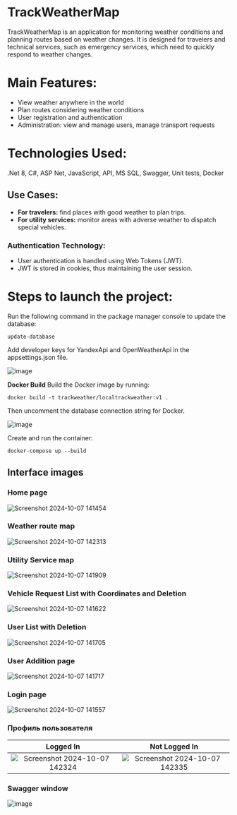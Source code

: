 # TrackWeatherMap

TrackWeatherMap is an application for monitoring weather conditions and planning routes based on weather changes. 
It is designed for travelers and technical services, such as emergency services, which need to quickly respond to weather changes.

# Main Features:
* View weather anywhere in the world
* Plan routes considering weather conditions
* User registration and authentication
* Administration: view and manage users, manage transport requests

# Technologies Used:
.Net 8, C#, ASP Net, JavaScript, API, MS SQL, Swagger, Unit tests, Docker

## Use Cases:
- **For travelers:** find places with good weather to plan trips.
- **For utility services:** monitor areas with adverse weather to dispatch special vehicles.

### Authentication Technology:
- User authentication is handled using Web Tokens (JWT).
- JWT is stored in cookies, thus maintaining the user session.

# Steps to launch the project:
Run the following command in the package manager console to update the database:
```
update-database
```
Add developer keys for YandexApi and OpenWeatherApi in the appsettings.json file.

![image](https://github.com/user-attachments/assets/b4e9c736-ce4b-4ab8-9194-008861fa3ca7)

**Docker Build**
Build the Docker image by running:
```
docker build -t trackweather/localtrackweather:v1 .
```
Then uncomment the database connection string for Docker.

![image](https://github.com/user-attachments/assets/0fb95e4b-d5d0-4cfc-9113-1d34443167bd)

Create and run the container:
```
docker-compose up --build
```
 
## Interface images 
### **Home page**

![Screenshot 2024-10-07 141454](https://github.com/user-attachments/assets/e356d136-24e5-4830-b8a3-90a4dff81273)

### **Weather route map**

![Screenshot 2024-10-07 142313](https://github.com/user-attachments/assets/b81f4293-2369-479b-9793-52648a922441)

### **Utility Service map**

![Screenshot 2024-10-07 141909](https://github.com/user-attachments/assets/46069a0b-b80b-4c38-bb1d-0569ab4ee9e2)

### **Vehicle Request List with Coordinates and Deletion**

![Screenshot 2024-10-07 141622](https://github.com/user-attachments/assets/8d369546-d3df-49f2-bdb9-12434bc700b5)

### **User List with Deletion**

![Screenshot 2024-10-07 141705](https://github.com/user-attachments/assets/0097de7a-0a40-4b36-862f-23207729bbe0)

### **User Addition page**

![Screenshot 2024-10-07 141717](https://github.com/user-attachments/assets/f856ad0b-c354-4b6d-a7f4-e37ead31c100)

### **Login page**

![Screenshot 2024-10-07 141557](https://github.com/user-attachments/assets/9f596b97-a2a2-4048-9829-798c28aad1eb)

### Профиль пользователя
**Logged In**            |  **Not Logged In**
:-------------------------:|:-------------------------:
![Screenshot 2024-10-07 142324](https://github.com/user-attachments/assets/5b61b23e-c0c0-4f66-924d-5cf65c50d5be)  |  ![Screenshot 2024-10-07 142335](https://github.com/user-attachments/assets/0a87bcf3-c6d4-412e-989d-da52b35707d8)

### **Swagger window**

![image](https://github.com/user-attachments/assets/94ac7b50-6f50-455d-a86c-7b5e45d5c5db)

